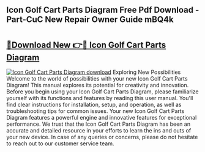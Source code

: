## Icon Golf Cart Parts Diagram Free Pdf Download - Part-CuC New Repair Owner Guide mBQ4k

# <h2><a href="http://dfnzzpk.blite.top/?on=Icon+Golf+Cart+Parts+Diagram">🔗Download New 👉🔴 Icon Golf Cart Parts Diagram</a></h2>

[![Icon Golf Cart Parts Diagram download](https://i.imgur.com/lujVjoI.png)](http://dfnzzpk.blite.top/?on=Icon+Golf+Cart+Parts+Diagram)
Exploring New Possibilities Welcome to the world of possibilities with your new Icon Golf Cart Parts Diagram! This manual explores its potential for creativity and innovation. Before you begin using your Icon Golf Cart Parts Diagram, please familiarize yourself with its functions and features by reading this user manual. You'll find clear instructions for installation, setup, and operation, as well as troubleshooting tips for common issues. Your new Icon Golf Cart Parts Diagram features a powerful engine and innovative features for exceptional performance. We trust that the Icon Golf Cart Parts Diagram has been an accurate and detailed resource in your efforts to learn the ins and outs of your new device. In case of any queries or concerns, please do not hesitate to reach out to our customer service team.
